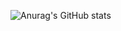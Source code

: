 
![Anurag's GitHub stats](https://github-readme-stats.vercel.app/api?username=slimtux&theme=radical&show_icons=true)
